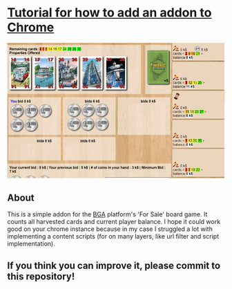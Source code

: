 # [Tutorial for how to add an addon to Chrome](https://developer.chrome.com/extensions/getstarted#manifest/)

![addon in game preview](https://github.com/przemekbok/forSaleHelper-Chrome/blob/master/promo.png)

## About

This is a simple addon for the [BGA](https://boardgamearena.com) platform's 'For
Sale' board game. It counts all harvested cards and current player balance.
I hope it could work good on your chrome instance because in my case I struggled a lot with implementing a content scripts (for on many layers, like url filter and script implementation).

## If you think you can improve it, please commit to this repository!

